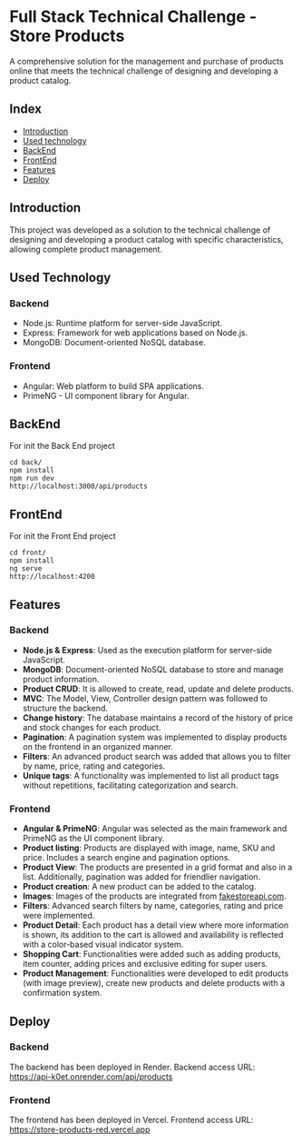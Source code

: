 # Full Stack Technical Challenge - Store Products

A comprehensive solution for the management and purchase of products online that meets the technical challenge of designing and developing a product catalog.

## Index

- [Introduction](#introduction)
- [Used technology](#used-technology)
- [BackEnd](#backend)
- [FrontEnd](#frontend)
- [Features](#features)
- [Deploy](#deploy)

## Introduction

This project was developed as a solution to the technical challenge of designing and developing a product catalog with specific characteristics, allowing complete product management.

## Used Technology

### Backend
- Node.js: Runtime platform for server-side JavaScript.
- Express: Framework for web applications based on Node.js.
- MongoDB: Document-oriented NoSQL database.

### Frontend
- Angular: Web platform to build SPA applications.
- PrimeNG - UI component library for Angular.

## BackEnd
For init the Back End project
  ```
  cd back/
  npm install
  npm run dev
  http://localhost:3000/api/products
  ```


## FrontEnd
For init the Front End project
  ```
  cd front/
  npm install
  ng serve
  http://localhost:4200
  ```

## Features

### Backend
- **Node.js & Express**: Used as the execution platform for server-side JavaScript.
- **MongoDB**: Document-oriented NoSQL database to store and manage product information.
- **Product CRUD**: It is allowed to create, read, update and delete products.
- **MVC**: The Model, View, Controller design pattern was followed to structure the backend.
- **Change history**: The database maintains a record of the history of price and stock changes for each product.
- **Pagination**: A pagination system was implemented to display products on the frontend in an organized manner.
- **Filters**: An advanced product search was added that allows you to filter by name, price, rating and categories.
- **Unique tags**: A functionality was implemented to list all product tags without repetitions, facilitating categorization and search.

### Frontend
- **Angular & PrimeNG**: Angular was selected as the main framework and PrimeNG as the UI component library.
- **Product listing**: Products are displayed with image, name, SKU and price. Includes a search engine and pagination options.
- **Product View**: The products are presented in a grid format and also in a list. Additionally, pagination was added for friendlier navigation.
- **Product creation**: A new product can be added to the catalog.
- **Images**: Images of the products are integrated from [fakestoreapi.com](https://fakestoreapi.com/).
- **Filters**: Advanced search filters by name, categories, rating and price were implemented.
- **Product Detail**: Each product has a detail view where more information is shown, its addition to the cart is allowed and availability is reflected with a color-based visual indicator system.
- **Shopping Cart**: Functionalities were added such as adding products, item counter, adding prices and exclusive editing for super users.
- **Product Management**: Functionalities were developed to edit products (with image preview), create new products and delete products with a confirmation system.

## Deploy

### Backend
The backend has been deployed in Render.
Backend access URL: https://api-k0et.onrender.com/api/products

### Frontend
The frontend has been deployed in Vercel.
Frontend access URL: https://store-products-red.vercel.app
